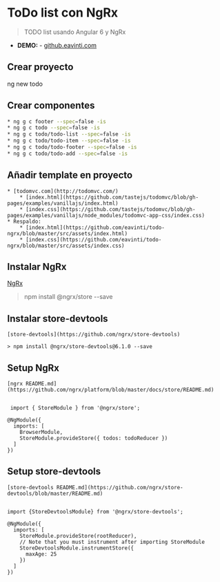 # ToDo list con NgRx

> TODO list usando Angular 6 y NgRx

* **DEMO:** - [github.eavinti.com](http://github.eavinti.com/)

## Crear proyecto
ng new todo


## Crear componentes

```sh
* ng g c footer --spec=false -is
* ng g c todo --spec=false -is
* ng g c todo/todo-list --spec=false -is
* ng g c todo/todo-item --spec=false -is
* ng g c todo/todo-footer --spec=false -is
* ng g c todo/todo-add --spec=false -is
```

## Añadir template en proyecto

    * [todomvc.com](http://todomvc.com/)
        * [index.html](https://github.com/tastejs/todomvc/blob/gh-pages/examples/vanillajs/index.html)
        * [index.css](https://github.com/tastejs/todomvc/blob/gh-pages/examples/vanillajs/node_modules/todomvc-app-css/index.css)
    * Respaldo:
        * [index.html](https://github.com/eavinti/todo-ngrx/blob/master/src/assets/index.html)
        * [index.css](https://github.com/eavinti/todo-ngrx/blob/master/src/assets/index.css)


## Instalar NgRx
   [NgRx](https://github.com/ngrx/platform/blob/master/docs/store/) 
    
   > npm install @ngrx/store --save

    
## Instalar store-devtools
    [store-devtools](https://github.com/ngrx/store-devtools)
    
    > npm install @ngrx/store-devtools@6.1.0 --save
    
    
## Setup  NgRx
    [ngrx README.md](https://github.com/ngrx/platform/blob/master/docs/store/README.md)
    
    
     import { StoreModule } from '@ngrx/store';
     
    @NgModule({
      imports: [
        BrowserModule,
        StoreModule.provideStore({ todos: todoReducer })
      ]
    })   
    
    
## Setup  store-devtools
    [store-devtools README.md](https://github.com/ngrx/store-devtools/blob/master/README.md)
     
    
    import {StoreDevtoolsModule} from '@ngrx/store-devtools';
     
    @NgModule({
      imports: [
        StoreModule.provideStore(rootReducer),
        // Note that you must instrument after importing StoreModule
        StoreDevtoolsModule.instrumentStore({
          maxAge: 25
        })
      ]
    })   
     
    
    
    
